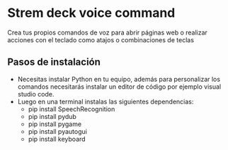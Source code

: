 # Strem deck voice command
Crea tus propios comandos de voz para abrir páginas web o realizar acciones con el teclado como atajos o combinaciones de teclas

## Pasos de instalación
- Necesitas instalar Python en tu equipo, además para personalizar los comandos necesitarás instalar un editor de código
  por ejemplo visual studio code.
- Luego en una terminal instalas las siguientes dependencias:
  - pip install SpeechRecognition
  - pip install pydub
  - pip install pygame 
  - pip install pyautogui
  - pip install keyboard
